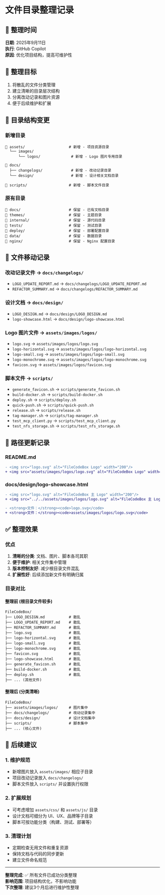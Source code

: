 # 文件目录整理记录

## 📅 整理时间
**日期**: 2025年9月11日  
**执行**: GitHub Copilot  
**原因**: 优化项目结构，提高可维护性

## 🎯 整理目标
1. 将散乱的文件分类管理
2. 建立清晰的目录层次结构
3. 分离改动记录和图片资源
4. 便于后续维护和扩展

## 📁 目录结构变更

### 新增目录
```
📁 assets/                    # 新增 - 项目资源目录
  └── images/
      └── logos/              # 新增 - Logo 图片专用目录

📁 docs/
  ├── changelogs/             # 新增 - 改动记录目录
  └── design/                 # 新增 - 设计相关文档目录

📁 scripts/                   # 新增 - 脚本文件目录
```

### 原有目录
```
📁 docs/                      # 保留 - 已有文档目录
📁 themes/                    # 保留 - 主题目录
📁 internal/                  # 保留 - 源代码目录
📁 tests/                     # 保留 - 测试目录
📁 deploy/                    # 保留 - 部署配置目录
📁 data/                      # 保留 - 数据目录
📁 nginx/                     # 保留 - Nginx 配置目录
```

## 🚀 文件移动记录

### 改动记录文件 → `docs/changelogs/`
- `LOGO_UPDATE_REPORT.md` → `docs/changelogs/LOGO_UPDATE_REPORT.md`
- `REFACTOR_SUMMARY.md` → `docs/changelogs/REFACTOR_SUMMARY.md`

### 设计文档 → `docs/design/`
- `LOGO_DESIGN.md` → `docs/design/LOGO_DESIGN.md`
- `logo-showcase.html` → `docs/design/logo-showcase.html`

### Logo 图片文件 → `assets/images/logos/`
- `logo.svg` → `assets/images/logos/logo.svg`
- `logo-horizontal.svg` → `assets/images/logos/logo-horizontal.svg`
- `logo-small.svg` → `assets/images/logos/logo-small.svg`
- `logo-monochrome.svg` → `assets/images/logos/logo-monochrome.svg`
- `favicon.svg` → `assets/images/logos/favicon.svg`

### 脚本文件 → `scripts/`
- `generate_favicon.sh` → `scripts/generate_favicon.sh`
- `build-docker.sh` → `scripts/build-docker.sh`
- `deploy.sh` → `scripts/deploy.sh`
- `quick-push.sh` → `scripts/quick-push.sh`
- `release.sh` → `scripts/release.sh`
- `tag-manager.sh` → `scripts/tag-manager.sh`
- `test_mcp_client.py` → `scripts/test_mcp_client.py`
- `test_nfs_storage.sh` → `scripts/test_nfs_storage.sh`

## 🔄 路径更新记录

### README.md
```diff
- <img src="logo.svg" alt="FileCodeBox Logo" width="200"/>
+ <img src="assets/images/logos/logo.svg" alt="FileCodeBox Logo" width="200"/>
```

### docs/design/logo-showcase.html
```diff
- <img src="logo.svg" alt="FileCodeBox 主 Logo" width="200"/>
+ <img src="../../assets/images/logos/logo.svg" alt="FileCodeBox 主 Logo" width="200"/>

- <strong>文件：</strong><code>logo.svg</code>
+ <strong>文件：</strong><code>assets/images/logos/logo.svg</code>
```

## ✅ 整理效果

### 优点
1. **清晰的分类**: 文档、图片、脚本各司其职
2. **便于维护**: 相关文件集中管理
3. **版本控制友好**: 减少根目录文件混乱
4. **扩展性好**: 后续添加新文件有明确归属

### 目录对比

#### 整理前 (根目录文件较多)
```
FileCodeBox/
├── LOGO_DESIGN.md           # 散乱
├── LOGO_UPDATE_REPORT.md    # 散乱
├── REFACTOR_SUMMARY.md      # 散乱
├── logo.svg                 # 散乱
├── logo-horizontal.svg      # 散乱
├── logo-small.svg           # 散乱
├── logo-monochrome.svg      # 散乱
├── favicon.svg              # 散乱
├── logo-showcase.html       # 散乱
├── generate_favicon.sh      # 散乱
├── build-docker.sh          # 散乱
├── deploy.sh                # 散乱
├── ... (其他文件)
```

#### 整理后 (分类清晰)
```
FileCodeBox/
├── assets/images/logos/     # 图片集中
├── docs/changelogs/         # 改动记录集中
├── docs/design/             # 设计文档集中
├── scripts/                 # 脚本集中
├── ... (核心文件)
```

## 🎯 后续建议

### 1. 维护规范
- 新增图片放入 `assets/images/` 相应子目录
- 项目改动记录放入 `docs/changelogs/`
- 脚本文件放入 `scripts/` 并设置执行权限

### 2. 扩展规划
- 可考虑增加 `assets/css/` 和 `assets/js/` 目录
- 设计文档可细分为 UI、UX、品牌等子目录
- 脚本可按功能分类（构建、测试、部署等）

### 3. 清理计划
- 定期检查无用文件和重复资源
- 保持文档与代码的同步更新
- 建立文件命名规范

---

**整理完成**: ✅ 所有文件已成功分类整理  
**影响范围**: 项目结构优化，不影响功能  
**下次整理**: 建议3个月后进行维护性整理
